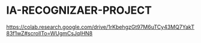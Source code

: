 # IA-RECOGNIZAER-PROJECT

https://colab.research.google.com/drive/1rKbehgzGt97M6uTCy43MQ7YakT83f1wZ#scrollTo=WUgmCsJqIHN8